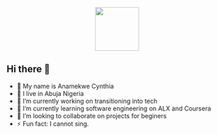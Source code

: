 <div id="header" align="center">
  <img src="https://giphy.com/search/coding-girl-stickers" width="100"/>
</div>

## Hi there 👋

- 🥰 My name is Anamekwe Cynthia
- 🏡 I live in Abuja Nigeria
- 🔭 I’m currently working on transitioning into tech
- 🌱 I’m currently learning software engineering on ALX and Coursera
- 👯 I’m looking to collaborate on projects for beginers 
- ⚡ Fun fact: I cannot sing.

